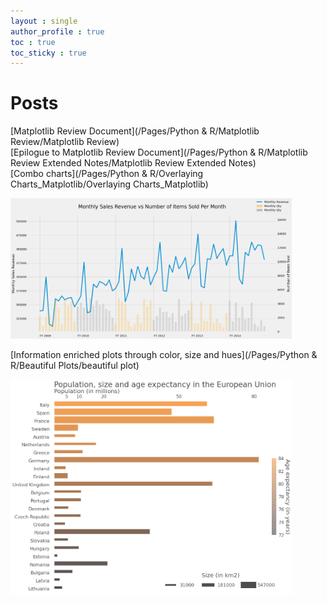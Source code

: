 ```yaml
---
layout : single
author_profile : true
toc : true
toc_sticky : true
---
```

# Posts

[Matplotlib Review Document](/Pages/Python & R/Matplotlib Review/Matplotlib Review)  
[Epilogue to Matplotlib Review Document](/Pages/Python & R/Matplotlib Review Extended Notes/Matplotlib Review Extended Notes)  
[Combo charts](/Pages/Python & R/Overlaying Charts_Matplotlib/Overlaying Charts_Matplotlib)  

<img src="/Pages/Python & R/Overlaying Charts_Matplotlib/output_34_0.png" alt="drawing" width="450"/>  

[Information enriched plots through color, size and hues](/Pages/Python & R/Beautiful Plots/beautiful plot)  

<img src="/Pages/Python & R/Beautiful Plots/beautiful plot_0.png" alt="drawing" width="450"/>

